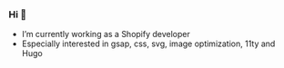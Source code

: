 ### Hi 👋

- I’m currently working as a Shopify developer
- Especially interested in gsap, css, svg, image optimization, 11ty and Hugo

